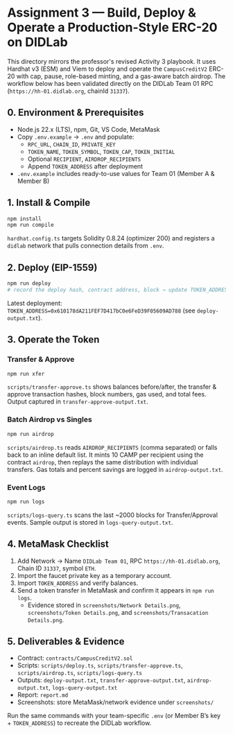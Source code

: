 # Assignment 3 — Build, Deploy & Operate a Production-Style ERC-20 on DIDLab

This directory mirrors the professor's revised Activity 3 playbook. It uses Hardhat v3 (ESM)
and Viem to deploy and operate the `CampusCreditV2` ERC-20 with cap, pause, role-based
minting, and a gas-aware batch airdrop. The workflow below has been validated directly on the
DIDLab Team 01 RPC (`https://hh-01.didlab.org`, chainId `31337`).

## 0. Environment & Prerequisites

- Node.js 22.x (LTS), npm, Git, VS Code, MetaMask
- Copy `.env.example` → `.env` and populate:
  - `RPC_URL`, `CHAIN_ID`, `PRIVATE_KEY`
  - `TOKEN_NAME`, `TOKEN_SYMBOL`, `TOKEN_CAP`, `TOKEN_INITIAL`
  - Optional `RECIPIENT`, `AIRDROP_RECIPIENTS`
  - Append `TOKEN_ADDRESS` after deployment
- `.env.example` includes ready-to-use values for Team 01 (Member A & Member B)

## 1. Install & Compile

```bash
npm install
npm run compile
```

`hardhat.config.ts` targets Solidity 0.8.24 (optimizer 200) and registers a `didlab` network
that pulls connection details from `.env`.

## 2. Deploy (EIP-1559)

```bash
npm run deploy
# record the deploy hash, contract address, block → update TOKEN_ADDRESS
```

Latest deployment: `TOKEN_ADDRESS=0x610178dA211FEF7D417bC0e6FeD39F05609AD788` (see
`deploy-output.txt`).

## 3. Operate the Token

### Transfer & Approve

```bash
npm run xfer
```

`scripts/transfer-approve.ts` shows balances before/after, the transfer & approve transaction
hashes, block numbers, gas used, and total fees. Output captured in
`transfer-approve-output.txt`.

### Batch Airdrop vs Singles

```bash
npm run airdrop
```

`scripts/airdrop.ts` reads `AIRDROP_RECIPIENTS` (comma separated) or falls back to an inline
default list. It mints 10 CAMP per recipient using the contract `airdrop`, then replays the
same distribution with individual transfers. Gas totals and percent savings are logged in
`airdrop-output.txt`.

### Event Logs

```bash
npm run logs
```

`scripts/logs-query.ts` scans the last ~2000 blocks for Transfer/Approval events. Sample output
is stored in `logs-query-output.txt`.

## 4. MetaMask Checklist

1. Add Network → Name `DIDLab Team 01`, RPC `https://hh-01.didlab.org`, Chain ID `31337`, symbol `ETH`.
2. Import the faucet private key as a temporary account.
3. Import `TOKEN_ADDRESS` and verify balances.
4. Send a token transfer in MetaMask and confirm it appears in `npm run logs`.
   - Evidence stored in `screenshots/Network Details.png`, `screenshots/Token Details.png`, and
     `screenshots/Transacation Details.png`.

## 5. Deliverables & Evidence

- Contract: `contracts/CampusCreditV2.sol`
- Scripts: `scripts/deploy.ts`, `scripts/transfer-approve.ts`, `scripts/airdrop.ts`, `scripts/logs-query.ts`
- Outputs: `deploy-output.txt`, `transfer-approve-output.txt`, `airdrop-output.txt`, `logs-query-output.txt`
- Report: `report.md`
- Screenshots: store MetaMask/network evidence under `screenshots/`

Run the same commands with your team-specific `.env` (or Member B’s key + `TOKEN_ADDRESS`) to recreate the DIDLab workflow.
